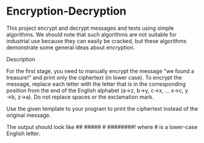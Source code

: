 # Encryption-Decryption

 This project encrypt and decrypt messages and texts using simple algorithms. 
 We should note that such algorithms are not suitable for industrial use because they can easily be cracked, 
 but these algorithms demonstrate some general ideas about encryption.

Description

For the first stage, you need to manually encrypt the message "we found a treasure!" and print only the ciphertext (in lower case).
To encrypt the message, replace each letter with the letter that is in the corresponding position from the end of the English alphabet (a→z, b→y, c→x, ... x→c, y →b, z→a). Do not replace spaces or the exclamation mark.

Use the given template to your program to print the ciphertext instead of the original message.

The output should look like ## ##### # ########! where # is a lower-case English letter.
